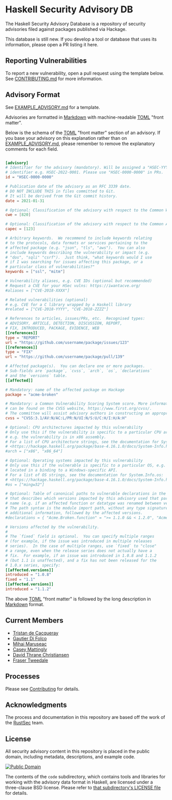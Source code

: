 # Haskell Security Advisory DB

The Haskell Security Advisory Database is a repository of security advisories filed
against packages published via Hackage.

This database is still new. If you develop a tool or database that uses its information,
please open a PR listing it here.

## Reporting Vulnerabilities

To report a new vulnerability, open a pull request using the template below.
See [CONTRIBUTING.md] for more information.

## Advisory Format

See [EXAMPLE_ADVISORY.md] for a template.

Advisories are formatted in [Markdown] with machine-readable [TOML] "front matter".

Below is the schema of the [TOML] "front matter" section of an advisory. If you base
your advisory on this explanation rather than on [EXAMPLE_ADVISORY.md], please remember
to remove the explanatory comments for each field.

```toml

[advisory]
# Identifier for the advisory (mandatory). Will be assigned a "HSEC-YYYY-NNNN"
# identifier e.g. HSEC-2022-0001. Please use "HSEC-0000-0000" in PRs.
id = "HSEC-0000-0000"

# Publication date of the advisory as an RFC 3339 date.
# DO NOT INCLUDE THIS in files committed to Git.
# It will be derived from the Git commit history.
date = 2021-01-31

# Optional: Classification of the advisory with respect to the Common Weakness Enumeration.
cwe = [820]

# Optional: Classification of the advisory with respect to the Common Attack Pattern Enumerations and Classifications.
capec = [123]

# Arbitrary keywords.  We recommend to include keywords relating
# to the protocols, data formats or services pertaining to the
# affected package (e.g. "json", "tls", "aws").  You can also
# include keywords describing the vulnerability or impact (e.g.
# "dos", "sqli" "csrf").  Just think, "what keywords would I use
# if I was searching for issues affecting this package, or a
# particular class of vulnerabilities?"
keywords = ["ssl", "mitm"]

# Vulnerability aliases, e.g. CVE IDs (optional but recommended)
# Request a CVE for your HSec vulns: https://iwantacve.org/
#aliases = ["CVE-2018-XXXX"]

# Related vulnerabilities (optional)
# e.g. CVE for a C library wrapped by a Haskell library
#related = ["CVE-2018-YYYY", "CVE-2018-ZZZZ"]

# References to articles, issues/PRs, etc.  Recognised types:
# ADVISORY, ARTICLE, DETECTION, DISCUSSION, REPORT,
# FIX, INTRODUCED, PACKAGE, EVIDENCE, WEB
[[references]]
type = "REPORT"
url = "https://github.com/username/package/issues/123"
[[references]]
type = "FIX"
url = "https://github.com/username/package/pull/139"

# Affected package(s).  You can declare one or more packages.
# Sub-fields are `package`, `cvss`, `arch`, `os`, `declarations`
# and the `versions` table.
[[affected]]

# Mandatory: name of the affected package on Hackage
package = "acme-broken"

# Mandatory: a Common Vulnerability Scoring System score. More information
# can be found on the CVSS website, https://www.first.org/cvss/.
# The committee will assist advisory authors in constructing an appropriate CVSS if necessary.
cvss = "CVSS:3.1/AV:N/AC:L/PR:N/UI:N/S:U/C:H/I:H/A:H"

# Optional: CPU architectures impacted by this vulnerability
# Only use this if the vulnerability is specific to a particular CPU architecture,
# e.g. the vulnerability is in x86 assembly.
# For a list of CPU architecture strings, see the documentation for System.Info.arch:
# <https://hackage.haskell.org/package/base-4.16.1.0/docs/System-Info.html>
#arch = ["x86", "x86_64"]

# Optional: Operating systems impacted by this vulnerability
# Only use this if the vulnerable is specific to a particular OS, e.g. it was
# located in a binding to a Windows-specific API.
# For a list of OS strings, see the documentation for System.Info.os:
# <https://hackage.haskell.org/package/base-4.16.1.0/docs/System-Info.html>
#os = ["mingw32"]

# Optional: Table of canonical paths to vulnerable declarations in the package
# that describes which versions impacted by this advisory used that particular
# name (e.g. if an affected function or datatype was renamed between versions).
# The path syntax is the module import path, without any type signatures or
# additional information, followed by the affected versions.
#declarations = { "Acme.Broken.function" = ">= 1.1.0 && < 1.2.0", "Acme.Broken.renamedFunction" = ">= 1.2.0 && < 1.2.0.5"}

# Versions affected by the vulnerability.
#
# The `fixed` field is optional.  You can specify multiple ranges
# (for example, if the issue was introduced in multiple releases
# series).  In the case of multiple ranges, use `fixed` to "close"
# a range, even when the release series does not actually have a
# fix.  For example, if an issue was introduced in 1.0.8 and 1.1.2
# (but 1.1 is unaffected), and a fix has not been released for the
# 1.0.x series, specify:
[[affected.versions]]
introduced = "1.0.8"
fixed = "1.1"
[[affected.versions]]
introduced = "1.1.2"
```

The above [TOML] "front matter" is followed by the long description in [Markdown] format.

## Current Members

- [Tristan de Cacqueray](mailto:tristan.cacqueray@gmail.com)
- [Gautier Di Folco](mailto:gautier.difolco@gmail.com)
- [Mihai Maruseac](mailto:mihai.maruseac@gmail.com)
- [Casey Mattingly](mailto:case@capsulecorp.org)
- [David Thrane Christiansen](mailto:david@haskell.foundation)
- [Fraser Tweedale](mailto:frase@frase.id.au)

## Processes

Please see [Contributing](./CONTRIBUTING.md) for details.

## Acknowledgments

The process and documentation in this repository are based off the work of the [RustSec](https://rustsec.org/) team.

## License

All security advisory content in this repository is placed in the public domain, including metadata, descriptions, and example code.

[![Public Domain](http://i.creativecommons.org/p/zero/1.0/88x31.png)](https://github.com/haskell/security-advisories/LICENSE.txt)

The contents of the `code` subdirectory, which contains tools and libraries for working with the advisory data format in Haskell, are licensed under a three-clause BSD license. Please refer to [that subdirectory's LICENSE file](code/LICENSE.txt) for details.

[EXAMPLE_ADVISORY.md]: https://github.com/haskell/security-advisories/blob/main/EXAMPLE_ADVISORY.md
[Markdown]: https://www.markdownguide.org/
[TOML]: https://github.com/toml-lang/toml
[CONTRIBUTING.md]: https://github.com/haskell/security-advisories/blob/main/CONTRIBUTING.md
[RustSec]: https://github.com/rustsec/advisory-db
